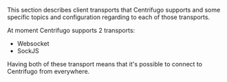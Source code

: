 This section describes client transports that Centrifugo supports and some specific topics and configuration regarding to each of those transports.

At moment Centrifugo supports 2 transports:

* Websocket
* SockJS

Having both of these transport means that it's possible to connect to Centrifugo from everywhere.
